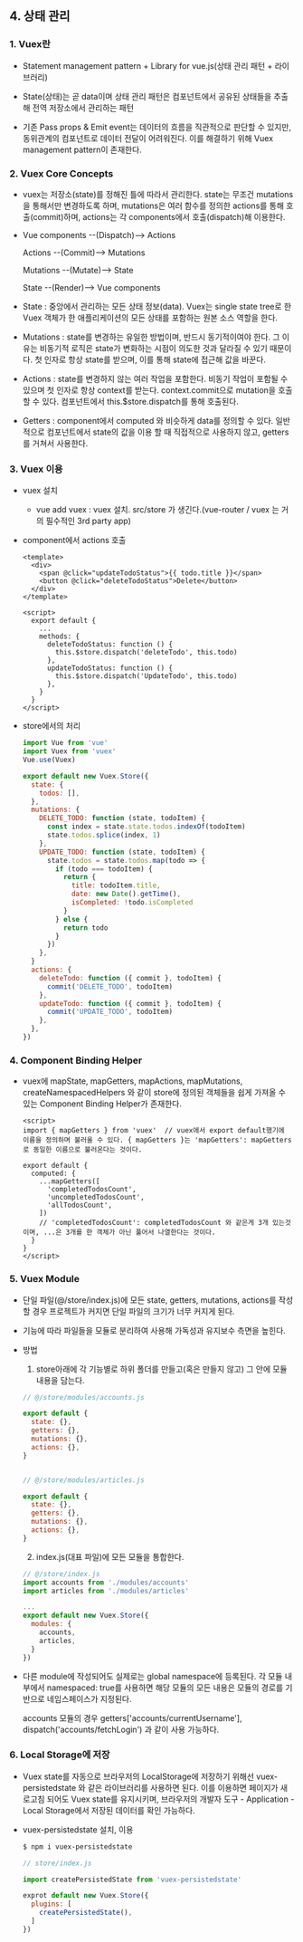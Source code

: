 ## 4. 상태 관리

### 1. Vuex란

- Statement management pattern + Library for vue.js(상태 관리 패턴 + 라이브러리)
- State(상태)는 곧 data이며 상태 관리 패턴은 컴포넌트에서 공유된 상태들을 추출해 전역 저장소에서 관리하는 패턴

- 기존 Pass props & Emit event는 데이터의 흐름을 직관적으로 판단할 수 있지만, 동위관계의 컴포넌트로 데이터 전달이 어려워진다. 이를 해결하기 위해 Vuex management pattern이 존재한다. 



###  2. Vuex Core Concepts

- vuex는 저장소(state)를 정해진 틀에 따라서 관리한다. state는 무조건 mutations을 통해서만 변경하도록 하며, mutations은 여러 함수를 정의한 actions를 통해 호출(commit)하며, actions는 각 components에서 호출(dispatch)해 이용한다.

- Vue components --(Dispatch)--> Actions

  Actions --(Commit)--> Mutations

  Mutations --(Mutate)--> State

  State --(Render)--> Vue components



- State : 중앙에서 관리하는 모든 상태 정보(data). Vuex는 single state tree로 한 Vuex 객체가 한 애플리케이션의 모든 상태를 포함하는 원본 소스 역할을 한다.
- Mutations : state를 변경하는 유일한 방법이며, 반드시 동기적이여야 한다. 그 이유는 비동기적 로직은 state가 변화하는 시점이 의도한 것과 달라질 수 있기 때문이다. 첫 인자로 항상 state를 받으며, 이를 통해 state에 접근해 값을 바꾼다.
- Actions : state를 변경하지 않는 여러 작업을 포함한다. 비동기 작업이 포함될 수 있으며 첫 인자로 항상 context를 받는다. context.commit으로 mutation을 호출할 수 있다. 컴포넌트에서 this.$store.dispatch를 통해 호출된다.
- Getters : component에서 computed 와 비슷하게 data를 정의할 수 있다. 일반적으로 컴포넌트에서 state의 값을 이용 할 때 직접적으로 사용하지 않고, getters를 거쳐서 사용한다.



### 3. Vuex 이용

- vuex 설치
  - vue add vuex : vuex 설치. src/store 가 생긴다.(vue-router / vuex 는 거의 필수적인 3rd party app)

- component에서 actions 호출

  ```vue
  <template>
    <div>
      <span @click="updateTodoStatus">{{ todo.title }}</span>
      <button @click="deleteTodoStatus">Delete</button>
    </div>
  </template>
  
  <script>
    export default {
      ...
      methods: {
        deleteTodoStatus: function () {
          this.$store.dispatch('deleteTodo', this.todo)
        },
        updateTodoStatus: function () {
          this.$store.dispatch('UpdateTodo', this.todo)
        },
      }
    }
  </script>
  ```

- store에서의 처리

  ```javascript
  import Vue from 'vue'
  import Vuex from 'vuex'
  Vue.use(Vuex)
  
  export default new Vuex.Store({
    state: {
      todos: [],
    },
    mutations: {
      DELETE_TODO: function (state, todoItem) {
        const index = state.state.todos.indexOf(todoItem)
        state.todos.splice(index, 1)
      },
      UPDATE_TODO: function (state, todoItem) {
        state.todos = state.todos.map(todo => {
          if (todo === todoItem) {
            return {
              title: todoItem.title,
              date: new Date().getTime(),
              isCompleted: !todo.isCompleted
            }
          } else {
            return todo
          }
        })
      },
    }
    actions: {
      deleteTodo: function ({ commit }, todoItem) {
        commit('DELETE_TODO', todoItem)
      },
      updateTodo: function ({ commit }, todoItem) {
        commit('UPDATE_TODO', todoItem)
      },
    },
  })
  ```



### 4. Component Binding Helper

- vuex에 mapState, mapGetters, mapActions, mapMutations, createNamespacedHelpers 와 같이 store에 정의된 객체들을 쉽게 가져올 수 있는 Component Binding Helper가 존재한다.

  ```vue
  <script>
  import { mapGetters } from 'vuex'  // vuex에서 export default했기에 이름을 정의하며 불러올 수 있다. { mapGetters }는 'mapGetters': mapGetters로 동일한 이름으로 불러온다는 것이다.
  
  export default {
    computed: {
      ...mapGetters([
        'completedTodosCount',
        'uncompletedTodosCount',
        'allTodosCount',
      ])
      // 'completedTodosCount': completedTodosCount 와 같은게 3개 있는것이며, ...은 3개를 한 객체가 아닌 풀어서 나열한다는 것이다.
    }
  }
  </script>
  ```



### 5. Vuex Module

- 단일 파일(@/store/index.js)에 모든 state, getters, mutations, actions를 작성할 경우 프로젝트가 커지면 단일 파일의 크기가 너무 커지게 된다.
- 기능에 따라 파일들을 모듈로 분리하여 사용해 가독성과 유지보수 측면을 높힌다.



- 방법

  1. store아래에 각 기능별로 하위 폴더를 만들고(혹은 만들지 않고) 그 안에 모듈 내용을 담는다.

  ```javascript
  // @/store/modules/accounts.js
  
  export default {
    state: {},
    getters: {},
    mutations: {},
    actions: {},
  }
  
  
  // @/store/modules/articles.js
  
  export default {
    state: {},
    getters: {},
    mutations: {},
    actions: {},
  }
  ```

  2. index.js(대표 파일)에 모든 모듈을 통합한다.

  ```javascript
  // @/store/index.js
  import accounts from './modules/accounts'
  import articles from './modules/articles'
  
  ...
  export default new Vuex.Store({
    modules: {
      accounts,
      articles,
    }
  })
  ```

- 다른 module에 작성되어도 실제로는 global namespace에 등록된다. 각 모듈 내부에서 namespaced: true를 사용하면 해당 모듈의 모든 내용은 모듈의 경로를 기반으로 네임스페이스가 지정된다.

  accounts 모듈의 경우 getters['accounts/currentUsername'], dispatch('accounts/fetchLogin') 과 같이 사용 가능하다.




### 6. Local Storage에 저장

- Vuex state를 자동으로 브라우저의 LocalStorage에 저장하기 위해선 vuex-persistedstate 와 같은 라이브러리를 사용하면 된다. 이를 이용하면 페이지가 새로고침 되어도 Vuex state를 유지시키며, 브라우저의 개발자 도구 - Application - Local Storage에서 저장된 데이터를 확인 가능하다.

- vuex-persistedstate 설치, 이용

  ```bash
  $ npm i vuex-persistedstate
  ```

  ```javascript
  // store/index.js
  
  import createPersistedState from 'vuex-persistedstate'
  
  exprot default new Vuex.Store({
    plugins: [
      createPersistedState(),
    ]
  })
  ```


